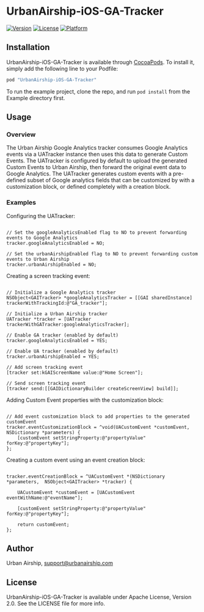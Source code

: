 # UrbanAirship-iOS-GA-Tracker

[![Version](https://img.shields.io/cocoapods/v/UrbanAirship-iOS-GA-Tracker.svg?style=flat)](http://cocoapods.org/pods/UrbanAirship-iOS-GA-Tracker)
[![License](https://img.shields.io/cocoapods/l/UrbanAirship-iOS-GA-Tracker.svg?style=flat)](http://cocoapods.org/pods/UrbanAirship-iOS-GA-Tracker)
[![Platform](https://img.shields.io/cocoapods/p/UrbanAirship-iOS-GA-Tracker.svg?style=flat)](http://cocoapods.org/pods/UrbanAirship-iOS-GA-Tracker)

## Installation

UrbanAirship-iOS-GA-Tracker is available through [CocoaPods](http://cocoapods.org). To install
it, simply add the following line to your Podfile:

```ruby
pod "UrbanAirship-iOS-GA-Tracker"
```

To run the example project, clone the repo, and run `pod install` from the Example directory first.

## Usage

### Overview

The Urban Airship Google Analytics tracker consumes Google Analytics events via a UATracker instance then uses this data to generate Custom Events. The UATracker is configured by default to upload the generated Custom Events to Urban Airship, then forward the original event data to Google Analytics. The UATracker generates custom events with a pre-defined subset of Google analytics fields that can be customized by with a customization block, or defined completely with a creation block.

### Examples

Configuring the UATracker:

```objc

// Set the googleAnalyticsEnabled flag to NO to prevent forwarding events to Google Analytics
tracker.googleAnalyticsEnabled = NO;

// Set the urbanAirshipEnabled flag to NO to prevent forwarding custom events to Urban Airship
tracker.urbanAirshipEnabled = NO;

```

Creating a screen tracking event:

```objc

// Initialize a Google Analytics tracker
NSObject<GAITracker> *googleAnalyticsTracker = [[GAI sharedInstance] trackerWithTrackingId:@"GA_tracker"];

// Initialize a Urban Airship tracker
UATracker *tracker = [UATracker trackerWithGATracker:googleAnalyticsTracker]; 

// Enable GA tracker (enabled by default)
tracker.googleAnalyticsEnabled = YES;

// Enable UA tracker (enabled by default)
tracker.urbanAirshipEnabled = YES;

// Add screen tracking event
[tracker set:kGAIScreenName value:@"Home Screen"];

// Send screen tracking event
[tracker send:[[GAIDictionaryBuilder createScreenView] build]];

```

Adding Custom Event properties with the customization block:

```objc

// Add event customization block to add properties to the generated customEvent
tracker.eventCustomizationBlock = ^void(UACustomEvent *customEvent, NSDictionary *parameters) {
    [customEvent setStringProperty:@"propertyValue" forKey:@"propertyKey"];
};

```

Creating a custom event using an event creation block:

```objc

tracker.eventCreationBlock = ^UACustomEvent *(NSDictionary *parameters,  NSObject<GAITracker> *tracker) {

    UACustomEvent *customEvent = [UACustomEvent eventWithName:@"eventName"];

    [customEvent setStringProperty:@"propertyValue" forKey:@"propertyKey"];

    return customEvent;
};

```

## Author

Urban Airship, support@urbanairship.com

## License

UrbanAirship-iOS-GA-Tracker is available under Apache License, Version 2.0. See the LICENSE file for more info.
